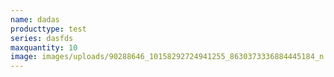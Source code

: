 ```yaml
---
name: dadas
producttype: test
series: dasfds
maxquantity: 10
image: images/uploads/90288646_10158292724941255_8630373336884445184_n.jpg
---
```

